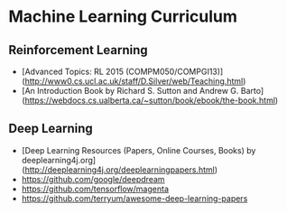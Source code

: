 # Machine Learning Curriculum

## Reinforcement Learning
 * [Advanced Topics: RL 2015 (COMPM050/COMPGI13)] (http://www0.cs.ucl.ac.uk/staff/D.Silver/web/Teaching.html)
 * [An Introduction Book by Richard S. Sutton and Andrew G. Barto] (https://webdocs.cs.ualberta.ca/~sutton/book/ebook/the-book.html)
 
## Deep Learning
 * [Deep Learning Resources (Papers, Online Courses, Books) by deeplearning4j.org] (http://deeplearning4j.org/deeplearningpapers.html)
 * https://github.com/google/deepdream
 * https://github.com/tensorflow/magenta
 * https://github.com/terryum/awesome-deep-learning-papers